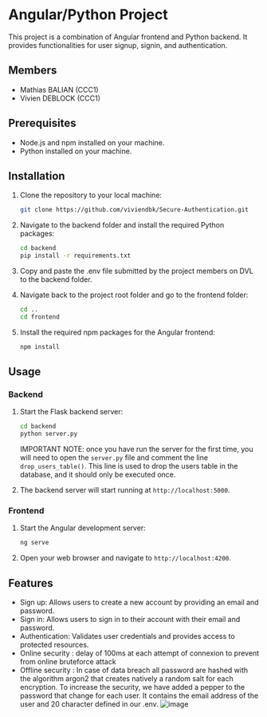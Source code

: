 # Angular/Python Project

This project is a combination of Angular frontend and Python backend. It provides functionalities for user signup, signin, and authentication.  

## Members
- Mathias BALIAN (CCC1)
- Vivien DEBLOCK (CCC1)

## Prerequisites

- Node.js and npm installed on your machine.
- Python installed on your machine.

## Installation

1. Clone the repository to your local machine:

    ```bash
    git clone https://github.com/viviendbk/Secure-Authentication.git
    ```

2. Navigate to the backend folder and install the required Python packages:

    ```bash
    cd backend
    pip install -r requirements.txt
    ```

   
3. Copy and paste the .env file submitted by the project members on DVL to the backend folder.
  
4. Navigate back to the project root folder and go to the frontend folder:

    ```bash
    cd ..
    cd frontend
    ```

5. Install the required npm packages for the Angular frontend:

    ```bash
    npm install
    ```

## Usage

### Backend

1. Start the Flask backend server:

    ```bash
    cd backend
    python server.py
    ```
   IMPORTANT NOTE: once you have run the server for the first time, you will need to open the `server.py` file and comment the line `drop_users_table()`. This line is used to drop the users table in the database, and it should only be executed once.


2. The backend server will start running at `http://localhost:5000`.

### Frontend

1. Start the Angular development server:

    ```bash
    ng serve
    ```

2. Open your web browser and navigate to `http://localhost:4200`.

## Features

- Sign up: Allows users to create a new account by providing an email and password.
- Sign in: Allows users to sign in to their account with their email and password.
- Authentication: Validates user credentials and provides access to protected resources.
- Online security : delay of 100ms at each attempt of connexion to prevent from online bruteforce attack
- Offline security : In case of data breach all password are hashed with the algorithm argon2 that creates natively a random salt for each encryption. To increase the security, we have added a pepper to the password that change for each user. It contains the email address of the user and 20 character defined in our .env.
  ![image](https://github.com/viviendbk/Secure-Authentication/assets/113977328/f53f8447-e44f-4272-a648-f77c33d34f6b)

